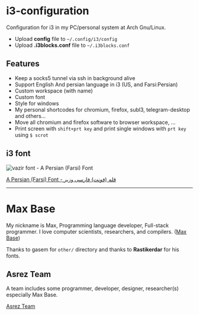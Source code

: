 # i3-configuration

Configuration for i3 in my PC/personal system at Arch Gnu/Linux.

- Upload **config** file to `~/.config/i3/config`
- Upload **.i3blocks.conf** file to `~/.i3blocks.conf`


## Features

- Keep a socks5 tunnel via ssh in background alive
- Support English And persian language in i3 (US, and Farsi:Persian)
- Custom workspace (with name)
- Custom font
- Style for windows
- My personal shortcodes for chromium, firefox, subl3, telegram-desktop and others...
- Move all chromium and firefox software to browser workspace, ...
- Print screen with `shift+prt key` and print single windows with `prt key` using `$ scrot`

## i3 font

![vazir font - A Persian (Farsi) Font](https://raw.githubusercontent.com/rastikerdar/vazir-font/master/sample.png)

[A Persian (Farsi) Font - قلم (فونت) فارسی وزیر](https://github.com/rastikerdar/vazir-font)

---------

# Max Base

My nickname is Max, Programming language developer, Full-stack programmer. I love computer scientists, researchers, and compilers. ([Max Base](https://maxbase.org/))

Thanks to gasem for `other/` directory and thanks to **Rastikerdar** for his fonts.

## Asrez Team

A team includes some programmer, developer, designer, researcher(s) especially Max Base.

[Asrez Team](https://www.asrez.com/)
